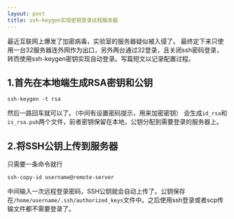 ```yaml
---
layout: post
title: ssh-keygen实现密钥登录远程服务器
---
```


最近互联网上爆发了加密病毒，实验室的服务器疑似被入侵了。
最终定下来只使用一台32服务器连外网作为出口，另外两台通过32登录，且关闭ssh密码登录，转而使用ssh-keygen密钥实现自动登录。写篇短文以记录配置过程。
<!--more-->
## 1.首先在本地端生成RSA密钥和公钥
```
ssh-keygen -t rsa
```

然后一路回车就可以了。（中间有设置密码提示，用来加密密钥）
会生成`id_rsa`和`is_rsa.pub`两个文件，前者密钥保留在本地，公钥分配到需要登录的服务器上。
## 2.将SSH公钥上传到服务器
只需要一条命令就行
```
ssh-copy-id username@remote-server
```
中间输入一次远程登录密码，SSH公钥就会自动上传了。公钥保存在`/home/username/.ssh/authorized_keys`文件中。之后使用ssh登录或者scp传输文件都不需要登录了。


